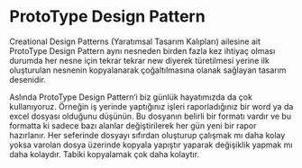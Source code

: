 # ProtoType Design Pattern

Creational Design Patterns (Yaratımsal Tasarım Kalıpları) ailesine ait ProtoType Design Pattern aynı nesneden birden fazla kez ihtiyaç olması durumda her nesne için tekrar tekrar new diyerek türetilmesi yerine ilk oluşturulan nesnenin kopyalanarak çoğaltılmasına olanak sağlayan tasarım desenidir.

Aslında ProtoType Design Pattern‘i biz günlük hayatımızda da çok kullanıyoruz. Örneğin iş yerinde yaptığınız işleri raporladığınız bir word ya da excel dosyası olduğunu düşünün. Bu dosyanın belirli bir formatı vardır ve bu formatta ki sadece bazı alanlar değiştirilerek her gün yeni bir rapor hazırlanır. Her seferinde dosyayı sıfırdan oluşturup çalışmak mı daha kolay yoksa varolan dosya üzerinde kopyala yapıştır yaparak değişiklik yapmak mı daha kolaydır. Tabiki kopyalamak çok daha kolaytır.
